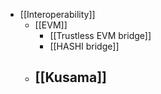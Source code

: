 - [[Interoperability]]
	- [[EVM]]
		- [[Trustless EVM bridge]]
		- [[HASHI bridge]]
	- [[Kusama]]
		-